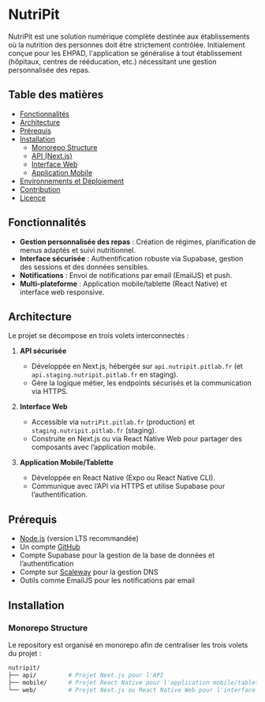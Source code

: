 # NutriPit

NutriPit est une solution numérique complète destinée aux établissements où la nutrition des personnes doit être strictement contrôlée. Initialement conçue pour les EHPAD, l'application se généralise à tout établissement (hôpitaux, centres de rééducation, etc.) nécessitant une gestion personnalisée des repas.

## Table des matières

- [Fonctionnalités](#fonctionnalités)
- [Architecture](#architecture)
- [Prérequis](#prérequis)
- [Installation](#installation)
  - [Monorepo Structure](#monorepo-structure)
  - [API (Next.js)](#api-nextjs)
  - [Interface Web](#interface-web)
  - [Application Mobile](#application-mobile)
- [Environnements et Déploiement](#environnements-et-déploiement)
- [Contribution](#contribution)
- [Licence](#licence)

## Fonctionnalités

- **Gestion personnalisée des repas** : Création de régimes, planification de menus adaptés et suivi nutritionnel.
- **Interface sécurisée** : Authentification robuste via Supabase, gestion des sessions et des données sensibles.
- **Notifications** : Envoi de notifications par email (EmailJS) et push.
- **Multi-plateforme** : Application mobile/tablette (React Native) et interface web responsive.

## Architecture

Le projet se décompose en trois volets interconnectés :

1. **API sécurisée**  
   - Développée en Next.js, hébergée sur `api.nutripit.pitlab.fr` (et `api.staging.nutripit.pitlab.fr` en staging).  
   - Gère la logique métier, les endpoints sécurisés et la communication via HTTPS.

2. **Interface Web**  
   - Accessible via `nutriPit.pitlab.fr` (production) et `staging.nutripit.pitlab.fr` (staging).
   - Construite en Next.js ou via React Native Web pour partager des composants avec l’application mobile.

3. **Application Mobile/Tablette**  
   - Développée en React Native (Expo ou React Native CLI).  
   - Communique avec l’API via HTTPS et utilise Supabase pour l’authentification.

## Prérequis

- [Node.js](https://nodejs.org) (version LTS recommandée)
- Un compte [GitHub](https://github.com)
- Compte Supabase pour la gestion de la base de données et l’authentification
- Compte sur [Scaleway](https://www.scaleway.com) pour la gestion DNS
- Outils comme EmailJS pour les notifications par email

## Installation

### Monorepo Structure

Le repository est organisé en monorepo afin de centraliser les trois volets du projet :

```bash
nutripit/
├── api/         # Projet Next.js pour l'API
├── mobile/      # Projet React Native pour l'application mobile/tablette
└── web/         # Projet Next.js ou React Native Web pour l'interface web
